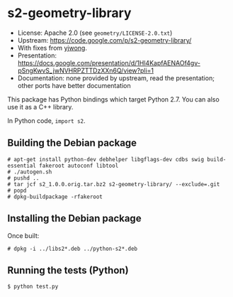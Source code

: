 # s2-geometry-library

* License: Apache 2.0 (see `geometry/LICENSE-2.0.txt`)
* Upstream: https://code.google.com/p/s2-geometry-library/
* With fixes from [yjwong](https://github.com/yjwong/s2-geometry-library).
* Presentation: https://docs.google.com/presentation/d/1Hl4KapfAENAOf4gv-pSngKwvS_jwNVHRPZTTDzXXn6Q/view?pli=1
* Documentation: none provided by upstream, read the presentation; other ports have better documentation

This package has Python bindings which target Python 2.7.  You can also use it
as a C++ library.

In Python code, `import s2`.

## Building the Debian package

```console
# apt-get install python-dev debhelper libgflags-dev cdbs swig build-essential fakeroot autoconf libtool
# ./autogen.sh
# pushd ..
# tar jcf s2_1.0.0.orig.tar.bz2 s2-geometry-library/ --exclude=.git
# popd
# dpkg-buildpackage -rfakeroot
```

## Installing the Debian package

Once built:

```console
# dpkg -i ../libs2*.deb ../python-s2*.deb
```

## Running the tests (Python)

```console
$ python test.py
```

